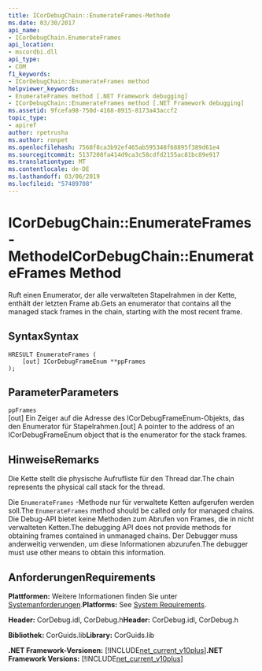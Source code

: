 ```yaml
---
title: ICorDebugChain::EnumerateFrames-Methode
ms.date: 03/30/2017
api_name:
- ICorDebugChain.EnumerateFrames
api_location:
- mscordbi.dll
api_type:
- COM
f1_keywords:
- ICorDebugChain::EnumerateFrames method
helpviewer_keywords:
- EnumerateFrames method [.NET Framework debugging]
- ICorDebugChain::EnumerateFrames method [.NET Framework debugging]
ms.assetid: 9fcefa98-750d-4168-8915-8173a43accf2
topic_type:
- apiref
author: rpetrusha
ms.author: ronpet
ms.openlocfilehash: 7568f8ca3b92ef465ab595348f68895f389d61e4
ms.sourcegitcommit: 5137208fa414d9ca3c58cdfd2155ac81bc89e917
ms.translationtype: MT
ms.contentlocale: de-DE
ms.lasthandoff: 03/06/2019
ms.locfileid: "57489708"
---
```

# <a name="icordebugchainenumerateframes-method"></a><span data-ttu-id="4c125-102">ICorDebugChain::EnumerateFrames-Methode</span><span class="sxs-lookup"><span data-stu-id="4c125-102">ICorDebugChain::EnumerateFrames Method</span></span>
<span data-ttu-id="4c125-103">Ruft einen Enumerator, der alle verwalteten Stapelrahmen in der Kette, enthält der letzten Frame ab.</span><span class="sxs-lookup"><span data-stu-id="4c125-103">Gets an enumerator that contains all the managed stack frames in the chain, starting with the most recent frame.</span></span>  
  
## <a name="syntax"></a><span data-ttu-id="4c125-104">Syntax</span><span class="sxs-lookup"><span data-stu-id="4c125-104">Syntax</span></span>  
  
```  
HRESULT EnumerateFrames (  
    [out] ICorDebugFrameEnum **ppFrames  
);  
```  
  
## <a name="parameters"></a><span data-ttu-id="4c125-105">Parameter</span><span class="sxs-lookup"><span data-stu-id="4c125-105">Parameters</span></span>  
 `ppFrames`  
 <span data-ttu-id="4c125-106">[out] Ein Zeiger auf die Adresse des ICorDebugFrameEnum-Objekts, das den Enumerator für Stapelrahmen.</span><span class="sxs-lookup"><span data-stu-id="4c125-106">[out] A pointer to the address of an ICorDebugFrameEnum object that is the enumerator for the stack frames.</span></span>  
  
## <a name="remarks"></a><span data-ttu-id="4c125-107">Hinweise</span><span class="sxs-lookup"><span data-stu-id="4c125-107">Remarks</span></span>  
 <span data-ttu-id="4c125-108">Die Kette stellt die physische Aufrufliste für den Thread dar.</span><span class="sxs-lookup"><span data-stu-id="4c125-108">The chain represents the physical call stack for the thread.</span></span>  
  
 <span data-ttu-id="4c125-109">Die `EnumerateFrames` -Methode nur für verwaltete Ketten aufgerufen werden soll.</span><span class="sxs-lookup"><span data-stu-id="4c125-109">The `EnumerateFrames` method should be called only for managed chains.</span></span> <span data-ttu-id="4c125-110">Die Debug-API bietet keine Methoden zum Abrufen von Frames, die in nicht verwalteten Ketten.</span><span class="sxs-lookup"><span data-stu-id="4c125-110">The debugging API does not provide methods for obtaining frames contained in unmanaged chains.</span></span> <span data-ttu-id="4c125-111">Der Debugger muss anderweitig verwenden, um diese Informationen abzurufen.</span><span class="sxs-lookup"><span data-stu-id="4c125-111">The debugger must use other means to obtain this information.</span></span>  
  
## <a name="requirements"></a><span data-ttu-id="4c125-112">Anforderungen</span><span class="sxs-lookup"><span data-stu-id="4c125-112">Requirements</span></span>  
 <span data-ttu-id="4c125-113">**Plattformen:** Weitere Informationen finden Sie unter [Systemanforderungen](../../../../docs/framework/get-started/system-requirements.md).</span><span class="sxs-lookup"><span data-stu-id="4c125-113">**Platforms:** See [System Requirements](../../../../docs/framework/get-started/system-requirements.md).</span></span>  
  
 <span data-ttu-id="4c125-114">**Header:** CorDebug.idl, CorDebug.h</span><span class="sxs-lookup"><span data-stu-id="4c125-114">**Header:** CorDebug.idl, CorDebug.h</span></span>  
  
 <span data-ttu-id="4c125-115">**Bibliothek:** CorGuids.lib</span><span class="sxs-lookup"><span data-stu-id="4c125-115">**Library:** CorGuids.lib</span></span>  
  
 <span data-ttu-id="4c125-116">**.NET Framework-Versionen:** [!INCLUDE[net_current_v10plus](../../../../includes/net-current-v10plus-md.md)]</span><span class="sxs-lookup"><span data-stu-id="4c125-116">**.NET Framework Versions:** [!INCLUDE[net_current_v10plus](../../../../includes/net-current-v10plus-md.md)]</span></span>
